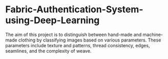 # Fabric-Authentication-System-using-Deep-Learning
The aim of this project is to distinguish between hand-made and machine-made clothing by classifying images based on various parameters. These parameters include texture and patterns, thread consistency, edges, seamlines, and the complexity of weave.
